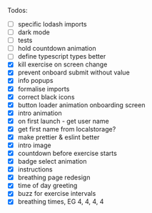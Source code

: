Todos:

- [ ] specific lodash imports
- [ ] dark mode
- [ ] tests
- [ ] hold countdown animation
- [ ] define typescript types better
- [x] kill exercise on screen change
- [x] prevent onboard submit without value
- [x] info popups
- [x] formalise imports
- [x] correct black icons
- [x] button loader animation onboarding screen
- [x] intro animation
- [x] on first launch - get user name
- [x] get first name from localstorage?
- [x] make prettier & eslint better
- [x] intro image
- [x] countdown before exercise starts
- [x] badge select animation
- [x] instructions
- [x] breathing page redesign
- [x] time of day greeting
- [x] buzz for exercise intervals
- [x] breathing times, EG 4, 4, 4, 4
